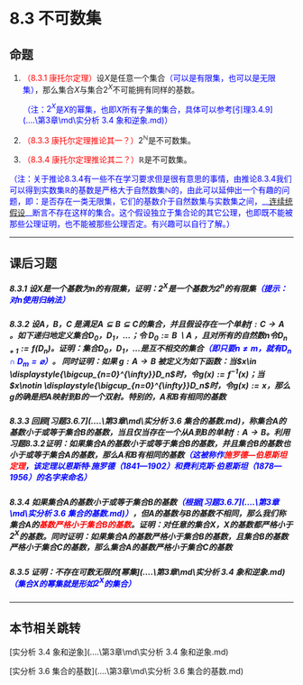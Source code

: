 # 8.3 不可数集

## 命题

1. <font color=red>（8.3.1 康托尔定理）</font>设$X$是任意一个集合<font color=blue>（可以是有限集，也可以是无限集）</font>，那么集合$X$与集合$2^X$不可能拥有同样的基数。

   <font color=blue>（注：$2^X$是$X$的幂集，也即$X$所有子集的集合，具体可以参考[引理3.4.9](..\..\第3章\md\实分析 3.4 象和逆象.md)）</font>

2. <font color=red>（8.3.3 康托尔定理推论其一？）</font>$2^\mathbb N$是不可数集。

3. <font color=red>（8.3.4 康托尔定理推论其二？）</font>$\mathbb R$是不可数集。

<font color=blue>（注：关于推论8.3.4有一些不在学习要求但是很有意思的事情，由推论8.3.4我们可以得到实数集$\mathbb R$的基数是严格大于自然数集$\mathbb N$的，由此可以延伸出一个有趣的问题，即：是否存在一类无限集，它们的基数介于自然数集与实数集之间，__[连续统假设](https://en.m.wikipedia.org/wiki/Continuum_hypothesis)__断言不存在这样的集合。这个假设独立于集合论的其它公理，也即既不能被那些公理证明，也不能被那些公理否定。有兴趣可以自行了解。）</font>

---

## 课后习题

##### 8.3.1 设$X$是一个基数为$n$的有限集，证明：$2^X$是一个基数为$2^n$的有限集<font color=blue>（提示：对$n$使用归纳法）</font>

>

##### 8.3.2 设$A$，$B$，$C$ 是满足$A\subseteq B\subseteq C$的集合，并且假设存在一个单射$f:C\rightarrow A$ 。如下递归地定义集合$D_0$，$D_1$，$...$；令 $D_0:=B\backslash  A$ ，且对所有的自然数$n$令$D_{n+1}:=f\left(D_n\right)$。证明：集合$D_0$，$D_1$，$...$是互不相交的集合<font color=blue>（即只要$n\ne m$，就有$D_n\cap D_m=\varnothing$）</font>。 同时证明：如果 $g:A\rightarrow B$ 被定义为如下函数：当$x\in \displaystyle{\bigcup_{n=0}^{\infty}}D_n$时，令$g(x):=f^{-1}(x)$；当$x\notin \displaystyle{\bigcup_{n=0}^{\infty}}D_n$时，令$g(x):=x$，那么$g$的确是把$A$映射到$B$的一个双射。特别的，$A$和$B$有相同的基数

>
>

##### 8.3.3 回顾[习题3.6.7](..\..\第3章\md\实分析 3.6 集合的基数.md)，称集合$A$的基数小于或等于集合$B$的基数，当且仅当存在一个从$A$到$B$的单射$f:A\rightarrow B$。利用习题8.3.2证明：如果集合$A$的基数小于或等于集合$B$的基数，并且集合$B$的基数也小于或等于集合$A$的基数，那么$A$和$B$有相同的基数<font color=blue>（这被称作<font color=red>施罗德―伯恩斯坦定理</font>，该定理以恩斯特·施罗德（1841—1902）和费利克斯·伯恩斯坦（1878—1956）的名字来命名）</font>

>

##### 8.3.4  如果集合$A$的基数小于或等于集合$B$的基数<font color=blue>（根据[习题3.6.7](..\..\第3章\md\实分析 3.6 集合的基数.md)）</font>，但$A$的基数与$B$的基数不相同，那么我们称集合$A$的<font color=red>基数严格小于集合$B$的基数</font>。证明：对任意的集合$X$，$X$的基数都严格小于$2^X$的基数。同时证明：如果集合$A$的基数严格小于集合$B$的基数，且集合$B$的基数严格小于集合$C$的基数，那么集合$A$的基数严格小于集合$C$的基数

>

##### 8.3.5 证明：不存在可数无限的[幂集](..\..\第3章\md\实分析 3.4 象和逆象.md)<font color=blue>（集合$X$的幂集就是形如$2^{X}$的集合）</font>

>
>

---

## 本节相关跳转

[实分析 3.4 象和逆象](..\..\第3章\md\实分析 3.4 象和逆象.md)

[实分析 3.6 集合的基数](..\..\第3章\md\实分析 3.6 集合的基数.md)